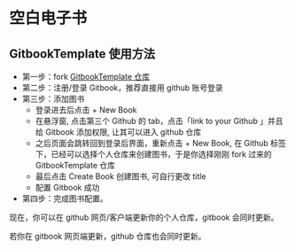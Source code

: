 # 空白电子书


## GitbookTemplate 使用方法


- 第一步：fork [GitbookTemplate 仓库](https://github.com/cnfeat/GitbookTemplate)
- 第二步：注册/登录 Gitbook，推荐直接用 github 账号登录
- 第三步：添加图书
	+ 登录进去后点击 + New Book
	+ 在悬浮窗, 点击第三个 Github 的 tab，点击「link to your Github 」并且给 Gitbook 添加权限, 让其可以进入 github 仓库
	+ 之后页面会跳转回到登录后界面，重新点击 + New Book, 在 Github 标签下，已经可以选择个人仓库来创建图书，于是你选择刚刚 fork 过来的 GitbookTemplate 仓库
	+ 最后点击 Create Book 创建图书, 可自行更改 title
	+ 配置 Gitbook 成功
- 第四步：完成图书配置。

现在，你可以在 github 网页/客户端更新你的个人仓库，gitbook 会同时更新。

若你在 gitbook 网页端更新，github 仓库也会同时更新。

